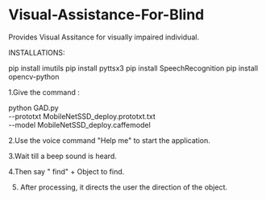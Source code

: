 # Visual-Assistance-For-Blind
Provides Visual Assitance for visually impaired individual.

INSTALLATIONS:

pip install imutils
pip install pyttsx3
pip install SpeechRecognition
pip install opencv-python


1.Give the command : 

python GAD.py \
	--prototxt MobileNetSSD_deploy.prototxt.txt\
	--model MobileNetSSD_deploy.caffemodel 

2.Use the voice command "Help me" to start the application.

3.Wait till a beep sound is heard.

4.Then say " find" + Object to find. 

5. After processing, it directs the user the direction of the object.
